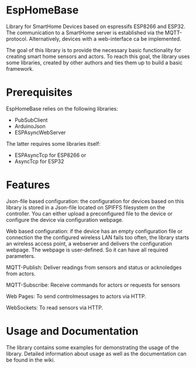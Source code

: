# EspHomeBase
Library for SmartHome Devices based on espressifs ESP8266 and ESP32. The communication to a SmartHome server is established 
via the MQTT-protocol. Alternatively, devices with a web-interface ca be implemented.

The goal of this library is to provide the necessary basic functionality for creating smart home sensors and actors. 
To reach this goal, the library uses some libraries, created by other authors and ties them up to build a basic framework.

# Prerequisites
EspHomeBase relies on the following libraries:
 - PubSubClient
 - ArduinoJson
 - ESPAsyncWebServer

The latter requires some libraries itself:
 - ESPAsyncTcp for ESP8266 or
 - AsyncTcp for ESP32

# Features
Json-file based configuration:
the configuration for devices based on this library is stored in a Json-file located on SPIFFS filesystem on the controller. You can either upload a preconfigured file to the device or configure the device via configuration webpage.

Web based configuration:
if the device has an empty configuration file or connection the the configured wireless LAN fails too often, the library starts an wireless access point, a webserver and delivers the configuration webpage. The webpage is user-defined. So it can have all required parameters.

MQTT-Publish:
Deliver readings from sensors and status or acknoledges from actors.

MQTT-Subscribe:
Receive commands for actors or requests for sensors

Web Pages:
To send controlmessages to actors via HTTP.

WebSockets:
To read sensors via HTTP.
 
# Usage and Documentation
The library contains some examples for demonstrating the usage of the library. Detailed information about usage as well as the documentation can be found in the wiki.
